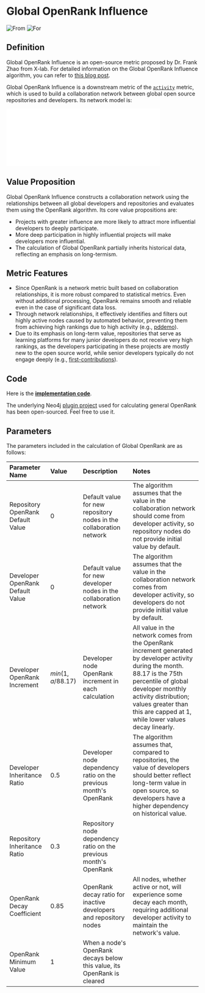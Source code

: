 # Global OpenRank Influence

![From](https://img.shields.io/badge/From-X--lab-blue) ![For](https://img.shields.io/badge/For-Projects/Developers-blue)

## Definition

Global OpenRank Influence is an open-source metric proposed by Dr. Frank Zhao from X-lab. For detailed information on the Global OpenRank Influence algorithm, you can refer to [this blog post](https://blog.frankzhao.cn/how_to_measure_open_source_3).

Global OpenRank Influence is a downstream metric of the [`activity`](./activity) metric, which is used to build a collaboration network between global open source repositories and developers. Its network model is:

<div style={{'text-align':'center'}}>
  <embed src="/img/global_openrank.svg?lang=en" width="80%" alt="Global OpenRank" />
</div>

## Value Proposition

Global OpenRank Influence constructs a collaboration network using the relationships between all global developers and repositories and evaluates them using the OpenRank algorithm. Its core value propositions are:

- Projects with greater influence are more likely to attract more influential developers to deeply participate.
- More deep participation in highly influential projects will make developers more influential.
- The calculation of Global OpenRank partially inherits historical data, reflecting an emphasis on long-termism.

## Metric Features

- Since OpenRank is a network metric built based on collaboration relationships, it is more robust compared to statistical metrics. Even without additional processing, OpenRank remains smooth and reliable even in the case of significant data loss.
- Through network relationships, it effectively identifies and filters out highly active nodes caused by automated behavior, preventing them from achieving high rankings due to high activity (e.g., [pddemo](https://github.com/pddemo/demo)).
- Due to its emphasis on long-term value, repositories that serve as learning platforms for many junior developers do not receive very high rankings, as the developers participating in these projects are mostly new to the open source world, while senior developers typically do not engage deeply (e.g., [first-contributions](https://github.com/firstcontributions/first-contributions)).

## Code

Here is the [**implementation code**](https://github.com/X-lab2017/open-digger/blob/master/src/cron/tasks/global_openrank.ts).

The underlying Neo4j [plugin project](https://github.com/X-lab2017/openrank-neo4j-gds) used for calculating general OpenRank has been open-sourced. Feel free to use it.

## Parameters

The parameters included in the calculation of Global OpenRank are as follows:

| Parameter Name             | Value                      | Description                                                       | Notes                                                                |
| :------------------------- | :------------------------- | :----------------------------------------------------------------- | :------------------------------------------------------------------- |
| Repository OpenRank Default Value | $0$                        | Default value for new repository nodes in the collaboration network | The algorithm assumes that the value in the collaboration network should come from developer activity, so repository nodes do not provide initial value by default. |
| Developer OpenRank Default Value  | $0$                        | Default value for new developer nodes in the collaboration network  | The algorithm assumes that the value in the collaboration network comes from developer activity, so developers do not provide initial value by default.  |
| Developer OpenRank Increment     | $min(1,a/88.17)$           | Developer node OpenRank increment in each calculation               | All value in the network comes from the OpenRank increment generated by developer activity during the month. 88.17 is the 75th percentile of global developer monthly activity distribution; values greater than this are capped at 1, while lower values decay linearly. |
| Developer Inheritance Ratio      | $0.5$                      | Developer node dependency ratio on the previous month's OpenRank    | The algorithm assumes that, compared to repositories, the value of developers should better reflect long-term value in open source, so developers have a higher dependency on historical value. |
| Repository Inheritance Ratio     | $0.3$                      | Repository node dependency ratio on the previous month's OpenRank   |                                                                      |
| OpenRank Decay Coefficient       | $0.85$                     | OpenRank decay ratio for inactive developers and repository nodes   | All nodes, whether active or not, will experience some decay each month, requiring additional developer activity to maintain the network's value. |
| OpenRank Minimum Value           | $1$                        | When a node's OpenRank decays below this value, its OpenRank is cleared |                                                                      |
